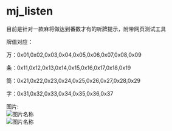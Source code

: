 # mj_listen
目前是针对一款麻将做达到番数才有的听牌提示，附带网页测试工具

牌值对应：

万：0x01,0x02,0x03,0x04,0x05,0x06,0x07,0x08,0x09

条：0x11,0x12,0x13,0x14,0x15,0x16,0x17,0x18,0x19

筒：0x21,0x22,0x23,0x24,0x25,0x26,0x27,0x28,0x29

字：0x31,0x32,0x33,0x34,0x35,0x36,0x37

图片:  
![图片名称](https://images.gitee.com/uploads/images/2019/0813/144330_2304f68f_5138898.png "1.png")  
![图片名称](https://images.gitee.com/uploads/images/2019/0813/144339_2379241a_5138898.png "2.png")  




